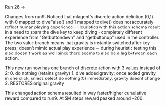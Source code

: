 Run 26 -> 

Changes from run9:
Noticed that mlagent's discrete action defintion (0,1) with 0 mapped to diveFalse() and 1 mapped to dive() does not accurately reflect human playing experience - Heuristics with this action schema result in a need to spam the dive key to keep diving - completely different experience from "Getbuttondown" and "getbuttonup" used in the controller. The two value branch means that gravity is instantly switched after key press; doesn't mimic actual play experience -- during heuristic testing this also doesn't work as well since there seems to also be a lag between each action.

This new run now has one branch of discrete action with 3 values instead of 2:
        0. do nothing (retains gravity)
        1. dive added gravity; once added gravity in one click, unless select do nothing(0) immediately, gravity doesnt change 
        2. RESTORES original gravity 

This changed action schema resulted in way faster/higher cumulative reward compared to run9. At 5M steps reward peaked around ~200.

